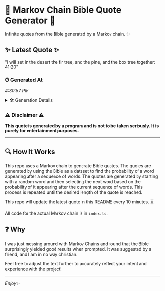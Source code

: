 # 📖 Markov Chain Bible Quote Generator 📖

Infinite quotes from the Bible generated by a Markov chain. ✨

## ✨ Latest Quote ✨
"i will set in the desert the fir tree, and the pine, and the box tree together: 41:20"

### ⏰ Generated At
*4:30:57 PM*

<details>
    <summary>🛠️ Generation Details</summary>
    <p>
        <strong>🌱 Seed:</strong> i<br>
        <strong>🔄 Iterations:</strong> 17<br>
        <strong>📜 Context History:</strong><br>[ i ]: will<br>[ i, will ]: set<br>[ i, will, set ]: in<br>[ i, will, set, in ]: the<br>[ i, will, set, in, the ]: desert<br>[ i, will, set, in, the, desert ]: the<br>[ will, set, in, the, desert, the ]: fir<br>[ set, in, the, desert, the, fir ]: tree,<br>[ in, the, desert, the, fir, tree, ]: and<br>[ the, desert, the, fir, tree,, and ]: the<br>[ desert, the, fir, tree,, and, the ]: pine,<br>[ the, fir, tree,, and, the, pine, ]: and<br>[ fir, tree,, and, the, pine,, and ]: the<br>[ tree,, and, the, pine,, and, the ]: box<br>[ and, the, pine,, and, the, box ]: tree<br>[ the, pine,, and, the, box, tree ]: together:<br>[ pine,, and, the, box, tree, together: ]: 41:20<br>
    </p>
</details>

### ⚠️ Disclaimer ⚠️
**This quote is generated by a program and is not to be taken seriously. It is purely for entertainment purposes.**

---

## 🔍 How It Works

This repo uses a Markov chain to generate Bible quotes. The quotes are generated by using the Bible as a dataset to find the probability of a word appearing after a sequence of words. The quotes are generated by starting with a random word and then selecting the next word based on the probability of it appearing after the current sequence of words. This process is repeated until the desired length of the quote is reached.

This repo will update the latest quote in this README every 10 minutes. ⏳

All code for the actual Markov chain is in `index.ts`.

## ❓ Why

I was just messing around with Markov Chains and found that the Bible surprisingly yielded good results when prompted. 
It was suggested by a friend, and I am in no way christian.

Feel free to adjust the text further to accurately reflect your intent and experience with the project!

---

*Enjoy*✨
